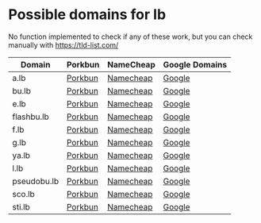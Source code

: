 # Possible domains for lb

No function implemented to check if any of these work, but you can check manually with https://tld-list.com/

| Domain | Porkbun | NameCheap | Google Domains |
|---|---|---|---|
| a.lb | [Porkbun](https://porkbun.com/checkout/search?prb=e814663da1&tlds=&idnLanguage=&search=search&q=a.lb) | [Namecheap](https://www.namecheap.com/domains/registration/results/?domain=a.lb) | [Google](https://domains.google.com/registrar/search?searchTerm=a.lb) |
| bu.lb | [Porkbun](https://porkbun.com/checkout/search?prb=e814663da1&tlds=&idnLanguage=&search=search&q=bu.lb) | [Namecheap](https://www.namecheap.com/domains/registration/results/?domain=bu.lb) | [Google](https://domains.google.com/registrar/search?searchTerm=bu.lb) |
| e.lb | [Porkbun](https://porkbun.com/checkout/search?prb=e814663da1&tlds=&idnLanguage=&search=search&q=e.lb) | [Namecheap](https://www.namecheap.com/domains/registration/results/?domain=e.lb) | [Google](https://domains.google.com/registrar/search?searchTerm=e.lb) |
| flashbu.lb | [Porkbun](https://porkbun.com/checkout/search?prb=e814663da1&tlds=&idnLanguage=&search=search&q=flashbu.lb) | [Namecheap](https://www.namecheap.com/domains/registration/results/?domain=flashbu.lb) | [Google](https://domains.google.com/registrar/search?searchTerm=flashbu.lb) |
| f.lb | [Porkbun](https://porkbun.com/checkout/search?prb=e814663da1&tlds=&idnLanguage=&search=search&q=f.lb) | [Namecheap](https://www.namecheap.com/domains/registration/results/?domain=f.lb) | [Google](https://domains.google.com/registrar/search?searchTerm=f.lb) |
| g.lb | [Porkbun](https://porkbun.com/checkout/search?prb=e814663da1&tlds=&idnLanguage=&search=search&q=g.lb) | [Namecheap](https://www.namecheap.com/domains/registration/results/?domain=g.lb) | [Google](https://domains.google.com/registrar/search?searchTerm=g.lb) |
| ya.lb | [Porkbun](https://porkbun.com/checkout/search?prb=e814663da1&tlds=&idnLanguage=&search=search&q=ya.lb) | [Namecheap](https://www.namecheap.com/domains/registration/results/?domain=ya.lb) | [Google](https://domains.google.com/registrar/search?searchTerm=ya.lb) |
| l.lb | [Porkbun](https://porkbun.com/checkout/search?prb=e814663da1&tlds=&idnLanguage=&search=search&q=l.lb) | [Namecheap](https://www.namecheap.com/domains/registration/results/?domain=l.lb) | [Google](https://domains.google.com/registrar/search?searchTerm=l.lb) |
| pseudobu.lb | [Porkbun](https://porkbun.com/checkout/search?prb=e814663da1&tlds=&idnLanguage=&search=search&q=pseudobu.lb) | [Namecheap](https://www.namecheap.com/domains/registration/results/?domain=pseudobu.lb) | [Google](https://domains.google.com/registrar/search?searchTerm=pseudobu.lb) |
| sco.lb | [Porkbun](https://porkbun.com/checkout/search?prb=e814663da1&tlds=&idnLanguage=&search=search&q=sco.lb) | [Namecheap](https://www.namecheap.com/domains/registration/results/?domain=sco.lb) | [Google](https://domains.google.com/registrar/search?searchTerm=sco.lb) |
| sti.lb | [Porkbun](https://porkbun.com/checkout/search?prb=e814663da1&tlds=&idnLanguage=&search=search&q=sti.lb) | [Namecheap](https://www.namecheap.com/domains/registration/results/?domain=sti.lb) | [Google](https://domains.google.com/registrar/search?searchTerm=sti.lb) |
